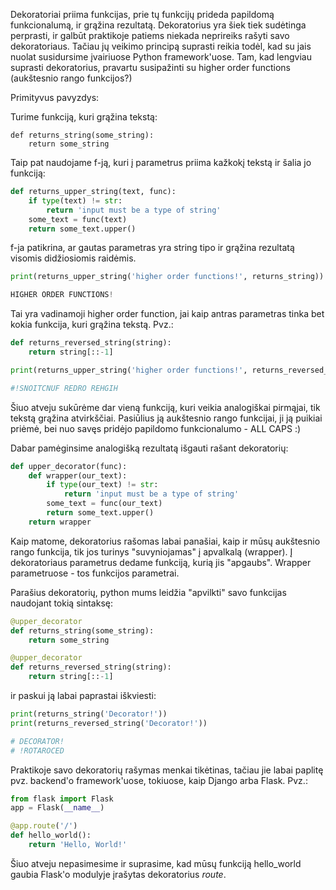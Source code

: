 Dekoratoriai priima funkcijas, prie tų funkcijų prideda papildomą funkcionalumą, 
ir grąžina rezultatą.
Dekoratorius yra šiek tiek sudėtinga perprasti, ir galbūt praktikoje patiems 
niekada neprireiks rašyti savo dekoratoriaus. 
Tačiau jų veikimo principą suprasti reikia todėl, kad
su jais nuolat susidursime įvairiuose Python framework'uose.
Tam, kad lengviau suprasti dekoratorius, pravartu susipažinti su higher order functions
(aukštesnio rango funkcijos?)

Primityvus pavyzdys:

Turime funkciją, kuri grąžina tekstą:

```pythonstub
def returns_string(some_string):
    return some_string
```

Taip pat naudojame f-ją, kuri į parametrus priima kažkokį tekstą ir šalia jo funkciją:

```python
def returns_upper_string(text, func):
    if type(text) != str:
        return 'input must be a type of string'
    some_text = func(text)
    return some_text.upper()
```

f-ja patikrina, ar gautas parametras yra string tipo ir grąžina rezultatą 
visomis didžiosiomis raidėmis. 

```python
print(returns_upper_string('higher order functions!', returns_string))

HIGHER ORDER FUNCTIONS!
```

Tai yra vadinamoji higher order function, jai kaip antras parametras tinka bet kokia funkcija, 
kuri grąžina tekstą. Pvz.:

```python
def returns_reversed_string(string):
    return string[::-1]

print(returns_upper_string('higher order functions!', returns_reversed_string))

#!SNOITCNUF REDRO REHGIH
```

Šiuo atveju sukūrėme dar vieną funkciją, kuri veikia analogiškai pirmąjai, 
tik tekstą grąžina atvirkščiai. Pasiūlius ją aukštesnio rango funkcijai, ji ją puikiai priėmė, bei nuo savęs pridėjo 
papildomo funkcionalumo - ALL CAPS :)

Dabar pamėginsime analogišką rezultatą išgauti rašant dekoratorių:

```python
def upper_decorator(func):
    def wrapper(our_text):
        if type(our_text) != str:
            return 'input must be a type of string'
        some_text = func(our_text)
        return some_text.upper()
    return wrapper
```

Kaip matome, dekoratorius rašomas labai panašiai, kaip ir mūsų aukštesnio rango funkcija, 
tik jos turinys "suvyniojamas" į apvalkalą (wrapper). Į dekoratoriaus parametrus dedame funkciją, kurią jis "apgaubs".
Wrapper parametruose - tos funkcijos parametrai. 

Parašius dekoratorių, python mums leidžia "apvilkti" savo funkcijas naudojant tokią sintaksę:
```python
@upper_decorator
def returns_string(some_string):
    return some_string

@upper_decorator
def returns_reversed_string(string):
    return string[::-1]
```
ir paskui ją labai paprastai iškviesti:
```python
print(returns_string('Decorator!'))
print(returns_reversed_string('Decorator!'))

# DECORATOR!
# !ROTAROCED
```

Praktikoje savo dekoratorių rašymas menkai tikėtinas, tačiau jie labai paplitę pvz. backend'o framework'uose, tokiuose, 
kaip Django arba Flask. Pvz.:

```python
from flask import Flask
app = Flask(__name__)

@app.route('/')
def hello_world():
    return 'Hello, World!'
```

Šiuo atveju nepasimesime ir suprasime, kad mūsų funkciją hello_world gaubia Flask'o modulyje įrašytas dekoratorius *route*.
